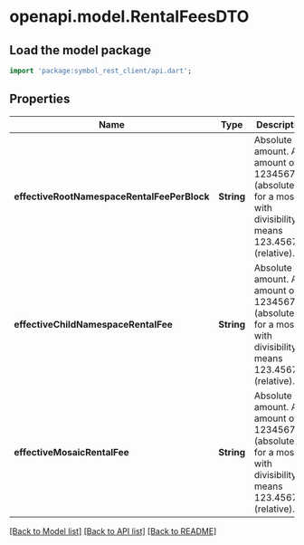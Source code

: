 # openapi.model.RentalFeesDTO

## Load the model package
```dart
import 'package:symbol_rest_client/api.dart';
```

## Properties
Name | Type | Description | Notes
------------ | ------------- | ------------- | -------------
**effectiveRootNamespaceRentalFeePerBlock** | **String** | Absolute amount. An amount of 123456789 (absolute) for a mosaic with divisibility 6 means 123.456789 (relative). | 
**effectiveChildNamespaceRentalFee** | **String** | Absolute amount. An amount of 123456789 (absolute) for a mosaic with divisibility 6 means 123.456789 (relative). | 
**effectiveMosaicRentalFee** | **String** | Absolute amount. An amount of 123456789 (absolute) for a mosaic with divisibility 6 means 123.456789 (relative). | 

[[Back to Model list]](../README.md#documentation-for-models) [[Back to API list]](../README.md#documentation-for-api-endpoints) [[Back to README]](../README.md)


